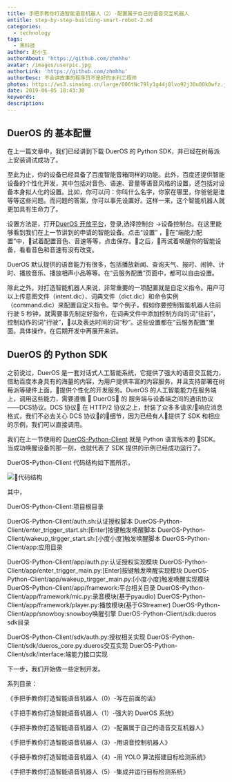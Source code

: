 ```yaml
---
title: 手把手教你打造智能语音机器人（2）-配置属于自己的语音交互机器人
entitle: step-by-step-building-smart-robot-2.md
categories:
  - technology
tags:
  - 黑科技
author: 赵小生
authorAbout: 'https://github.com/zhmhhu'
avatar: /images/userpic.jpg
authorLink: 'https://github.com/zhmhhu'
authorDesc: 不会讲故事的程序员不是好的水利工程师
photos: https://ws3.sinaimg.cn/large/006tNc79ly1g44j8lvo92j30u00k0wfz.jpg
date: 2019-06-05 18:43:30
keywords:
description:
---
```


## DuerOS 的 基本配置

在上一篇文章中，我们已经讲到下载 DuerOS 的 Python SDK，并已经在树莓派上安装调试成功了。

至此为止，你的设备已经具备了百度智能音箱同样的功能。此外，百度还提供智能设备的个性化开发，其中包括对音色、语速、音量等语音风格的设置，还包括对设备本身拟人化的设置。比如，你可以问：你叫什么名字，你家在哪里，你爸爸是谁等等这些问题。而问题的答案，你可以事先设置好。这样一来，这个智能机器人就更加具有生命力了。

设置方法是，打开[DuerOS 开放平台](https://dueros.baidu.com/open)，登录,选择控制台 ->设备控制台。在这里能够看到我们在上一节讲到的申请的智能设备。点击“设置” ，在“端能力配置”中，试着配置音色、音速等等，点击保存。之后，再试着唤醒你的智能设备，看看音色和音速有没有改变。

DuerOS 默认提供的语音能力有很多，包括播放新闻、查询天气、报时、闹钟、计时、播放音乐、播放相声小品等等。在“云服务配置”页面中，都可以自由设置。

除此之外，对打造智能机器人来说，非常重要的一项配置就是自定义指令。用户可以上传意图文件（intent.dic）、词典文件（dict.dic）和命令实例（command.dic）来配置自定义指令。举个例子，假如你要控制智能机器人往前行驶 5 秒钟，就需要事先制定好指令，在词典文件中添加控制方向的词“往前”，控制动作的词“行驶”，以及表达时间的词“秒”。这些设置都在“云服务配置”里面。具体操作，在后期开发中再展开来讲。

## DuerOS 的 Python SDK
之前说过，DuerOS 是一套对话式人工智能系统，它提供了强大的语音交互能力，借助百度本身具有的海量的内容，为用户提供丰富的内容服务，并且支持部署在树莓派等硬件上面，提供个性化的开发服务。DuerOS 的人工智能能力在服务端上，调用这些能力，需要遵循  DuerOS 的 服务端与设备端之间的通讯协议——DCS协议。DCS 协议 在 HTTP/2 协议之上，封装了众多多请求/响应消息格式，我们不必去关心 DCS 协议的细节，因为已经有人提供了 SDK 和相应的示例，我们可以直接调用。

我们在上一节使用的 [DuerOS-Python-Client](https://github.com/MyDuerOS/DuerOS-Python-Client) 就是
Python 语言版本的 SDK。当成功唤醒设备的那一刻，也就代表了 SDK 提供的示例已经成功运行了。

DuerOS-Python-Client 代码结构如下图所示，

![代码结构](https://raw.githubusercontent.com/zhmhhu/DuerOS-Python-Client/raspberry-dev/readme_resources/%E4%BB%A3%E7%A0%81%E7%BB%93%E6%9E%84.png)

其中，

DuerOS-Python-Client:项目根目录

DuerOS-Python-Client/auth.sh:认证授权脚本
DuerOS-Python-Client/enter_trigger_start.sh:[Enter]按键触发唤醒脚本
DuerOS-Python-Client/wakeup_tirgger_start.sh:[小度小度]触发唤醒脚本
DuerOS-Python-Client/app:应用目录

DuerOS-Python-Client/app/auth.py:认证授权实现模块
DuerOS-Python-Client/app/enter_trigger_main.py:[Enter]按键触发唤醒实现模块
DuerOS-Python-Client/app/wakeup_tirgger_main.py:[小度小度]触发唤醒实现模块
DuerOS-Python-Client/app/framework:平台相关目录
DuerOS-Python-Client/app/framework/mic.py:录音模块(基于pyaudio)
DuerOS-Python-Client/app/framework/player.py:播放模块(基于GStreamer)
DuerOS-Python-Client/app/snowboy:snowboy唤醒引擎
DuerOS-Python-Client/sdk:dueros sdk目录

DuerOS-Python-Client/sdk/auth.py:授权相关实现
DuerOS-Python-Client/sdk/dueros_core.py:dueros交互实现
DuerOS-Python-Client/sdk/interface:端能力接口实现

下一步，我们开始做一些定制开发。

系列目录：

《手把手教你打造智能语音机器人（0）-写在前面的话》

《手把手教你打造智能语音机器人（1）-强大的 DuerOS 系统》

《手把手教你打造智能语音机器人（2）-配置属于自己的语音交互机器人》

《手把手教你打造智能语音机器人（3）-用语音控制机器人》

《手把手教你打造智能语音机器人（4）-用 YOLO 算法搭建目标检测系统》

《手把手教你打造智能语音机器人（5）-集成并运行目标检测系统》